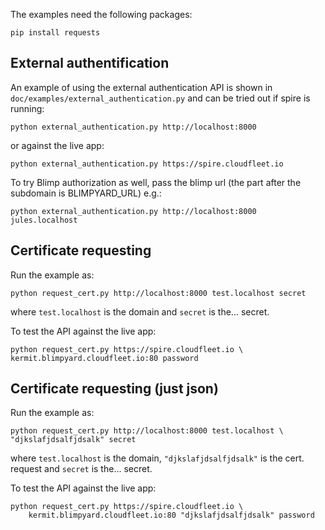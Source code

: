 The examples need the following packages:

    pip install requests

## External authentification

An example of using the external authentication API is shown in
`doc/examples/external_authentication.py` and can be tried out
if spire is running:

    python external_authentication.py http://localhost:8000

or against the live app:

    python external_authentication.py https://spire.cloudfleet.io

To try Blimp authorization as well, pass the blimp url
(the part after the subdomain is BLIMPYARD_URL) e.g.:

    python external_authentication.py http://localhost:8000 jules.localhost

## Certificate requesting

Run the example as:

    python request_cert.py http://localhost:8000 test.localhost secret

where `test.localhost` is the domain and `secret` is the... secret.

To test the API against the live app:

    python request_cert.py https://spire.cloudfleet.io \
    kermit.blimpyard.cloudfleet.io:80 password

## Certificate requesting (just json)

Run the example as:

    python request_cert.py http://localhost:8000 test.localhost \
    "djkslafjdsalfjdsalk" secret

where `test.localhost` is the domain, `"djkslafjdsalfjdsalk"` is the
cert. request and `secret` is the... secret.

To test the API against the live app:

    python request_cert.py https://spire.cloudfleet.io \
        kermit.blimpyard.cloudfleet.io:80 "djkslafjdsalfjdsalk" password
